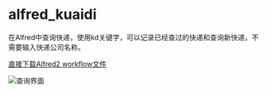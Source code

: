alfred_kuaidi
=============

在Alfred中查询快递，使用kd关键字，可以记录已经查过的快递和查询新快递，不需要输入快递公司名称。

[直接下载Alfred2 workflow文件](https://github.com/roylez/alfred_kuaidi/raw/master/kuaidi.alfredworkflow)

![查询界面](https://github.com/roylez/alfred_kuaidi/blob/master/screenshot.png)

